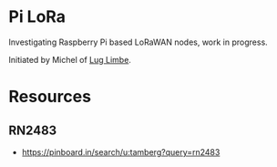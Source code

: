 # Pi LoRa
Investigating Raspberry Pi based LoRaWAN nodes, work in progress.

Initiated by Michel of [Lug Limbe](https://sokolo.cronopios.org/).

# Resources
## RN2483
- https://pinboard.in/search/u:tamberg?query=rn2483
